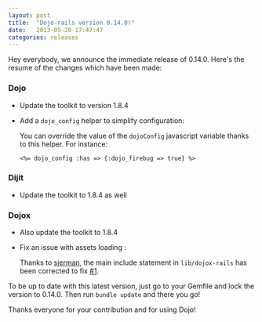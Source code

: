 ```yaml
---
layout: post
title:  "Dojo-rails version 0.14.0!"
date:   2013-05-20 17:47:47
categories: releases
---
```


Hey everybody, we announce the immediate release of 0.14.0. Here's the resume of
the changes which have been made:

### Dojo

* Update the toolkit to version 1.8.4
* Add a `dojo_config` helper to simplify configuration:

  You can override the value of the `dojoConfig` javascript variable thanks to
this helper. For instance:

  ~~~erb
  <%= dojo_config :has => {:dojo_firebug => true} %>
  ~~~

### Dijit

* Update the toolkit to 1.8.4 as well

### Dojox

* Also update the toolkit to 1.8.4
* Fix an issue with assets loading :

  Thanks to [sjerman](https://github.com/sjerman), the main include statement
in `lib/dojox-rails` has been corrected to fix [#1].

To be up to date with this latest version, just go to your Gemfile and lock the
version to 0.14.0. Then run `bundle update` and there you go!

Thanks everyone for your contribution and for using Dojo!

[#1]: https://github.com/robin850/dojox-rails/issues/1

